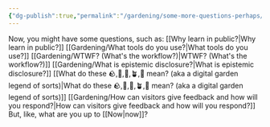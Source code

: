 ```yaml
---
{"dg-publish":true,"permalink":"/gardening/some-more-questions-perhaps/","created":"2025-04-29T13:39:19.000+08:00","updated":"2025-07-13T15:45:47.862+08:00"}
---
```


Now, you might have some questions, such as:
[[Why learn in public?\|Why learn in public?]]
[[Gardening/What tools do you use?\|What tools do you use?]]
[[Gardening/WTWF? (What's the workflow?)\|WTWF? (What's the workflow?)]]
[[Gardening/What is epistemic disclosure?\|What is epistemic disclosure?]]
[[What do these 🪨,🫛,🌱,🪴,🌳 mean? (aka a digital garden legend of sorts)\|What do these 🪨,🫛,🌱,🪴,🌳 mean? (aka a digital garden legend of sorts)]]
[[Gardening/How can visitors give feedback and how will you respond?\|How can visitors give feedback and how will you respond?]]
But, like, what are you up to [[Now\|now]]?
